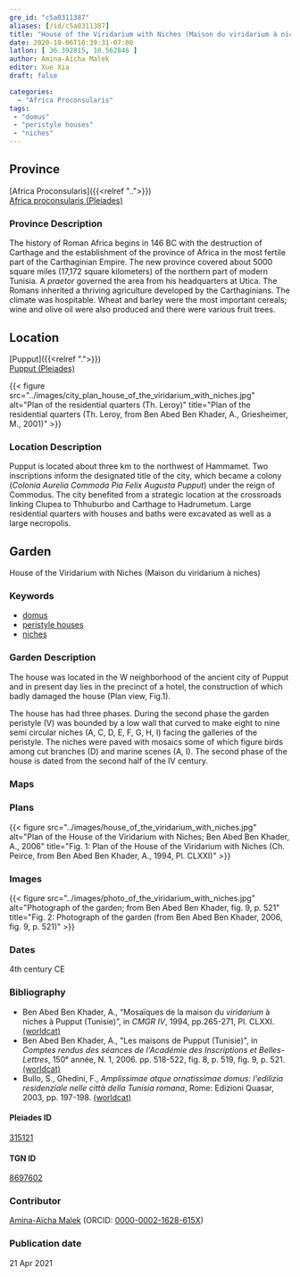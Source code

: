 ```yaml
---
gre_id: "c5a0311387"
aliases: [/id/c5a0311387]
title: "House of the Viridarium with Niches (Maison du viridarium à niches)"
date: 2020-10-06T10:39:31-07:00
latlon: [ 36.392815, 10.562846 ]
author: Amina-Aïcha Malek
editor: Xue Xia
draft: false

categories:
  - "Africa Proconsularis"
tags:
 - "domus"
 - "peristyle houses"
 - "niches"
---
```


## Province
[Africa Proconsularis]({{<relref "..">}}) \
[Africa proconsularis (Pleiades)](https://pleiades.stoa.org/places/991341)

### Province Description
The history of Roman Africa begins in 146 BC with the destruction of Carthage and the establishment of the province of Africa in the most fertile part of the Carthaginian Empire. The new province covered about 5000 square miles (17,172 square kilometers) of the northern part of modern Tunisia. A *praetor* governed the area from his headquarters at Utica. The Romans inherited a thriving agriculture developed by the Carthaginians. The climate was hospitable. Wheat and barley were the most important cereals; wine and olive oil were also produced and there were various fruit trees.

## Location

[Pupput]({{<relref ".">}}) \
[Pupput (Pleiades)](https://pleiades.stoa.org/places/315121)

{{< figure src="../images/city_plan_house_of_the_viridarium_with_niches.jpg" alt="Plan of the residential quarters (Th. Leroy)" title="Plan of the residential quarters (Th. Leroy, from Ben Abed Ben Khader, A., Griesheimer, M., 2001)" >}}

### Location Description

Pupput is located about three km to the northwest of Hammamet. Two inscriptions inform the designated title of the city, which became a colony (*Colonia Aurelia Commoda Pia Felix Augusta Pupput*) under the reign of Commodus. The city benefited from a strategic location at the crossroads linking Clupea to Thhuburbo and Carthage to Hadrumetum. Large residential quarters with houses and baths were excavated as well as a large necropolis.

<!-- LEAVE THIS BLANK FOR NOW -->

<!--## Sublocation-->

<!--
[AREA WITHIN LOCATION, LIKE “PALATINE HILL”](GEOREFERENCE LINK)
A sublocation is any area larger than an individual garden, but located within a location. I would always try to include a link to a controlled vocabulary here if possible. This ID may well be different from the Garden ID, e.g., Pompeii versus a Garden in one of the houses which has its own Pleiades ID.
-->

<!--### Sublocation Description-->

<!-- DESCRIPTION -->

## Garden
House of the Viridarium with Niches (Maison du viridarium à niches)

### Keywords
- [domus](http://vocab.getty.edu/page/aat/300005506)
- [peristyle houses](http://vocab.getty.edu/page/aat/300005452)
- [niches](http://vocab.getty.edu/page/aat/300002704)

### Garden Description
 The house was located in the W neighborhood of the ancient city of Pupput and in present day lies in the precinct of a hotel, the construction of which badly damaged the house (Plan view, Fig.1).

 The house has had three phases. During the second phase the garden peristyle (V) was bounded by a low wall that curved to make eight to nine semi circular niches (A, C, D, E, F, G, H, I) facing the galleries of the peristyle.  The niches were paved with mosaics some of which figure birds among cut branches (D) and marine scenes (A, I). The second phase of the house is dated from the second half of the IV century.

### Maps

<!--
{{< figure src="IMG_URL" alt="ALT_TEXT" title="CAPTION" >}}
-->

### Plans
{{< figure src="../images/house_of_the_viridarium_with_niches.jpg" alt="Plan of the House of the Viridarium with Niches; Ben Abed Ben Khader, A., 2006" title="Fig. 1: Plan of the House of the Viridarium with Niches (Ch. Peirce, from Ben Abed Ben Khader, A., 1994, Pl. CLXXI)" >}}
<!--
{{< figure src="IMG_URL" alt="ALT_TEXT" title="CAPTION" >}}
-->

### Images
{{< figure src="../images/photo_of_the_viridarium_with_niches.jpg" alt="Photograph of the garden; from Ben Abed Ben Khader, fig. 9, p. 521" title="Fig. 2: Photograph of the garden (from Ben Abed Ben Khader, 2006, fig. 9, p. 521)" >}}
<!--
{{< figure src="IMG_URL" alt="ALT_TEXT" title="CAPTION" >}}
-->

### Dates
4th century CE

### Bibliography
* Ben Abed Ben Khader, A., “Mosaïques de la maison du *viridarium* à niches à Pupput (Tunisie)”, in *CMGR IV*, 1994, pp.265-271, Pl. CLXXI. [(worldcat)](http://www.worldcat.org/oclc/949085959)
* Ben Abed Ben Khader, A., "Les maisons de Pupput (Tunisie)", in *Comptes rendus des séances de l'Académie des Inscriptions et Belles-Lettres*, 150ᵉ année, N. 1, 2006. pp. 518-522, fig. 8, p. 519, fig. 9, p. 521. [(worldcat)](http://www.worldcat.org/oclc/859686146)
* Bullo, S., Ghedini, F., *Amplissimae atque ornatissimae domus: l'edilizia residenziale nelle città della Tunisia romana*, Rome: Edizioni Quasar, 2003, pp. 197-198. [(worldcat)](http://www.worldcat.org/oclc/989088620)


<!--#### Periodo ID-->

<!-- [PERIODO_ID](https://pleiades.stoa.org/places/PLEIADES_ID) -->

#### Pleiades ID

[315121](https://pleiades.stoa.org/places/315121)

#### TGN ID
[8697602](http://vocab.getty.edu/page/tgn/8697602)

### Contributor
[Amina-Aïcha Malek](link) (ORCID: [0000-0002-1628-615X](https://orcid.org/0000-0002-1628-615X))

### Publication date

21 Apr 2021

<!--### Related articles-->

<!-- Links to other related articles. Leave blank for now -->
